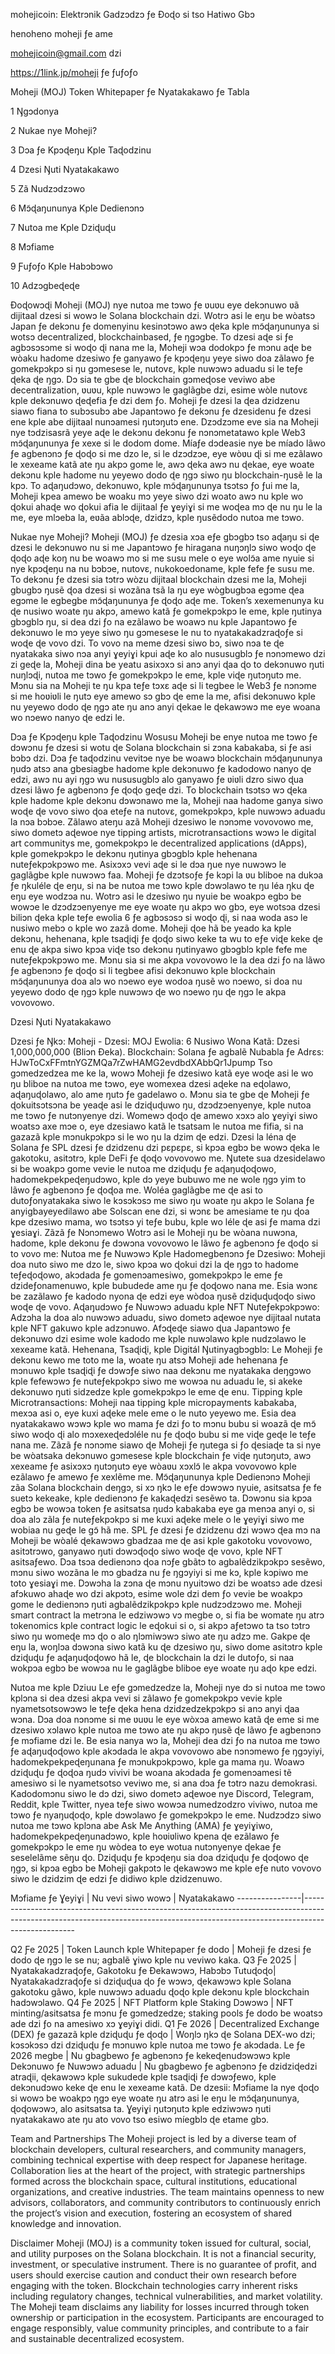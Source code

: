 mohejicoin: Elektrɔnik Gadzɔdzɔ ƒe Ðoɖo si tso Hatiwo Gbɔ

henoheno moheji ƒe ame

mohejicoin@gmail.com dzi

https://1link.jp/moheji ƒe ƒuƒoƒo

Moheji (MOJ) Token Whitepaper ƒe Nyatakakawo ƒe Tabla

1 Ŋgɔdonya

2 Nukae nye Moheji?

3 Dɔa ƒe Kpɔɖeŋu Kple Taɖodzinu

4 Dzesi Ŋuti Nyatakakawo

5 Zã Nudzɔdzɔwo

6 Mɔ̃ɖaŋununya Kple Dedienɔnɔ

7 Nutoa me Kple Dziɖuɖu

8 Mɔfiame

9 Ƒuƒoƒo Kple Habɔbɔwo

10 Adzɔgbeɖeɖe

Ɖoɖowɔɖi Moheji (MOJ) nye nutoa me tɔwo ƒe ʋuʋu eye dekɔnuwo ʋã dijitaal dzesi si wowɔ le Solana blockchain dzi. Wotrɔ asi le eŋu be wòatsɔ Japan ƒe dekɔnu ƒe domenyinu kesinɔtɔwo awɔ ɖeka kple mɔ̃ɖaŋununya si wotsɔ decentralized, blockchainbased, ƒe ŋgɔgbe. To dzesi aɖe si ƒe agbɔsɔsɔme si woɖo ɖi nana me la, Moheji wɔa dodokpɔ ƒe mɔnu aɖe be wòaku hadome dzesiwo ƒe ganyawo ƒe kpɔɖeŋu yeye siwo doa zãlawo ƒe gomekpɔkpɔ si ŋu gɔmesese le, nutovɛ, kple nuwɔwɔ aduadu si le teƒe ɖeka ɖe ŋgɔ. Dɔ sia te gbe ɖe blockchain gɔmeɖose veviwo abe decentralization, ʋuʋu, kple nuwɔwɔ le gaglãgbe dzi, esime wòle nutovɛ kple dekɔnuwo ɖeɖefia ƒe dzi dem ƒo. Moheji ƒe dzesi la ɖea dzidzenu siawo fiana to subɔsubɔ abe Japantɔwo ƒe dekɔnu ƒe dzesidenu ƒe dzesi ene kple abe dijitaal nunɔamesi ŋutɔŋutɔ ene. Dzɔdzɔme eve sia na Moheji nye tɔdzisasrã yeye aɖe le dekɔnu dekɔnu ƒe nɔnɔmetatawo kple Web3 mɔ̃ɖaŋununya ƒe xexe si le dodom dome. Míaƒe dɔdeasie nye be míado lãwo ƒe agbenɔnɔ ƒe ɖoɖo si me dzo le, si le dzɔdzɔe, eye wòʋu ɖi si me ezãlawo le xexeame katã ate ŋu akpɔ gome le, awɔ ɖeka awɔ nu ɖekae, eye woate dekɔnu kple hadome nu yeyewo dodo ɖe ŋgɔ siwo ŋu blockchain-ŋusẽ le la kpɔ. To aɖaŋudɔwo, dekɔnuwo, kple mɔ̃ɖaŋununya tsɔtsɔ ƒo ƒui me la, Moheji kpea amewo be woaku mɔ yeye siwo dzi woato awɔ nu kple wo ɖokui ahaɖe wo ɖokui afia le dijitaal ƒe ɣeyiɣi si me woɖea mɔ ɖe nu ŋu le la me, eye mlɔeba la, eʋãa ablɔɖe, dzidzɔ, kple ŋusẽdodo nutoa me tɔwo.

Nukae nye Moheji? Moheji (MOJ) ƒe dzesia xɔa eƒe gbɔgbɔ tso aɖaŋu si ɖe dzesi le dekɔnuwo nu si me Japantɔwo ƒe hiragana nuŋɔŋlɔ siwo woɖo ɖe ɖoɖo aɖe koŋ nu be woawɔ mo si me susu mele o eye wolɔ̃a ame nyuie si nye kpɔɖeŋu na nu bɔbɔe, nutovɛ, nukokoedoname, kple fefe ƒe susu me. To dekɔnu ƒe dzesi sia tɔtrɔ wòzu dijitaal blockchain dzesi me la, Moheji gbugbɔ ŋusẽ ɖoa dzesi si wozãna tsã la ŋu eye wògbugbɔa egɔme ɖea egɔme le egbegbe mɔ̃ɖaŋununya ƒe ɖoɖo aɖe me. Token’s xexemenunya ku ɖe nusiwo woate ŋu akpɔ, amewo katã ƒe gomekpɔkpɔ le eme, kple ŋutinya gbɔgblɔ ŋu, si dea dzi ƒo na ezãlawo be woawɔ nu kple Japantɔwo ƒe dekɔnuwo le mɔ yeye siwo ŋu gɔmesese le nu to nyatakakadzraɖoƒe si woɖe ɖe vovo dzi. To vovo na meme dzesi siwo bɔ, siwo nɔa te ɖe nyatakaka siwo nɔa anyi ɣeyiɣi kpui aɖe ko alo nususugblɔ ƒe nɔnɔmewo dzi zi geɖe la, Moheji dina be yeatu asixɔxɔ si anɔ anyi ɖaa ɖo to dekɔnuwo ŋuti nuŋlɔɖi, nutoa me tɔwo ƒe gomekpɔkpɔ le eme, kple viɖe ŋutɔŋutɔ me. Mɔnu sia na Moheji te ŋu kpa teƒe tɔxɛ aɖe si li tegbee le Web3 ƒe nɔnɔme si me hoʋiʋli le ŋutɔ eye amewo sɔ gbɔ ɖe eme la me, afisi dekɔnuwo kple nu yeyewo dodo ɖe ŋgɔ ate ŋu anɔ anyi ɖekae le ɖekawɔwɔ me eye woana wo nɔewo nanyo ɖe edzi le.

Dɔa ƒe Kpɔɖeŋu kple Taɖodzinu Wosusu Moheji be enye nutoa me tɔwo ƒe dɔwɔnu ƒe dzesi si wotu ɖe Solana blockchain si zɔna kabakaba, si ƒe asi bɔbɔ dzi. Dɔa ƒe taɖodzinu vevitɔe nye be woawɔ blockchain mɔ̃ɖaŋununya ŋudɔ atsɔ ana gbesiagbe hadome kple dekɔnuwo ƒe kadodowo nanyo ɖe edzi, awɔ nu ayi ŋgɔ wu nususugblɔ alo ganyawo ƒe ʋiʋli dzro siwo ɖua dzesi lãwo ƒe agbenɔnɔ ƒe ɖoɖo geɖe dzi. To blockchain tsɔtsɔ wɔ ɖeka kple hadome kple dekɔnu dɔwɔnawo me la, Moheji naa hadome ganya siwo woɖe ɖe vovo siwo ɖoa eteƒe na nutovɛ, gomekpɔkpɔ, kple nuwɔwɔ aduadu la nɔa bɔbɔe. Zãlawo ateŋu azã Moheji dzesiwo le nɔnɔme vovovowo me, siwo dometɔ aɖewoe nye tipping artists, microtransactions wɔwɔ le digital art communitys me, gomekpɔkpɔ le decentralized applications (dApps), kple gomekpɔkpɔ le dekɔnu ŋutinya gbɔgblɔ kple hehenana nuteƒekpɔkpɔwo me. Asixɔxɔ vevi aɖe si le dɔa ŋue nye nuwɔwɔ le gaglãgbe kple nuwɔwɔ faa. Moheji ƒe dzɔtsoƒe ƒe kɔpi la ʋu bliboe na dukɔa ƒe ŋkuléle ɖe eŋu, si na be nutoa me tɔwo kple dɔwɔlawo te ŋu léa ŋku ɖe eŋu eye wodzɔa nu. Wotrɔ asi le dzesiwo ŋu nyuie be woakpɔ egbɔ be wowɔe le dzɔdzɔenyenye me eye woate ŋu akpɔ wo gbɔ, eye wotsɔa dzesi biliɔn ɖeka kple teƒe ewolia 6 ƒe agbɔsɔsɔ si woɖo ɖi, si naa woda asɔ le nusiwo mebɔ o kple wo zazã dome. Moheji ɖoe hã be yeado ka kple dekɔnu, hehenana, kple tsaɖiɖi ƒe ɖoɖo siwo keke ta wu to eƒe viɖe keke ɖe enu ɖe ​​akpa siwo kpɔa viɖe tso dekɔnu ŋutinyawo gbɔgblɔ kple fefe me nuteƒekpɔkpɔwo me. Mɔnu sia si me akpa vovovowo le la dea dzi ƒo na lãwo ƒe agbenɔnɔ ƒe ɖoɖo si li tegbee afisi dekɔnuwo kple blockchain mɔ̃ɖaŋununya doa alɔ wo nɔewo eye wodoa ŋusẽ wo nɔewo, si doa nu yeyewo dodo ɖe ŋgɔ kple nuwɔwɔ ɖe wo nɔewo ŋu ɖe ŋgɔ le akpa vovovowo.

Dzesi Ŋuti Nyatakakawo

Dzesi ƒe Ŋkɔ: Moheji - Dzesi: MOJ
Ewolia: 6
Nusiwo Wona Katã: Dzesi 1,000,000,000 (Bliɔn Ðeka).
Blockchain: Solana ƒe agbalẽ
Nubabla ƒe Adrɛs: HJwToCxFFmtnYGZMQa7rZwHAMG2evdbdXAbbQr1Jpump
Tso gɔmedzedzea me ke la, wowɔ Moheji ƒe dzesiwo katã eye woɖe asi le wo ŋu bliboe na nutoa me tɔwo, eye womexea dzesi aɖeke na eɖolawo, aɖaŋuɖolawo, alo ame ŋutɔ ƒe gadelawo o. Mɔnu sia te gbe ɖe Moheji ƒe ɖokuitsɔtsɔna be yeaɖe asi le dziɖuɖuwo ŋu, dzɔdzɔenyenye, kple nutoa me tɔwo ƒe nutɔnyenye dzi. Womewɔ ɖoɖo ɖe amewo xɔxɔ alo ɣeyiɣi siwo woatsɔ axe mɔe o, eye dzesiawo katã le tsatsam le nutoa me fifia, si na gazazã kple mɔnukpɔkpɔ si le wo ŋu la dzim ɖe edzi. Dzesi la léna ɖe Solana ƒe SPL dzesi ƒe dzidzenu dzi pɛpɛpɛ, si kpɔa egbɔ be wowɔ ɖeka le gakotoku, asitɔtrɔ, kple DeFi ƒe ɖoɖo vovovowo me. Ŋutete sua dzesidelawo si be woakpɔ gome vevie le nutoa me dziɖuɖu ƒe aɖaŋuɖoɖowo, hadomekpekpeɖeŋudɔwo, kple dɔ yeye bubuwo me ne wole ŋgɔ yim to lãwo ƒe agbenɔnɔ ƒe ɖoɖoa me. Woléa gaglãgbe me ɖe asi to dutoƒonyatakaka siwo le kɔsɔkɔsɔ me siwo ŋu woate ŋu akpɔ le Solana ƒe anyigbayeyedilawo abe Solscan ene dzi, si wɔnɛ be amesiame te ŋu ɖoa kpe dzesiwo mama, wo tsɔtsɔ yi teƒe bubu, kple wo léle ɖe asi ƒe mama dzi ɣesiaɣi.
Zãzã ƒe Nɔnɔmewo Wotrɔ asi le Moheji ŋu be wòana nuwɔna, hadome, kple dekɔnu ƒe dɔwɔna vovovowo le lãwo ƒe agbenɔnɔ ƒe ɖoɖo si to vovo me:
Nutoa me ƒe Nuwɔwɔ Kple Hadomegbenɔnɔ ƒe Dzesiwo: Moheji doa nuto siwo me dzo le, siwo kpɔa wo ɖokui dzi la ɖe ŋgɔ to hadome teƒeɖoɖowo, akɔdada ƒe gomenɔamesiwo, gomekpɔkpɔ le eme ƒe dzideƒonamenuwo, kple bubudede ame ŋu ƒe ɖoɖowo nana me. Esia wɔnɛ be zazãlawo ƒe kadodo nyona ɖe edzi eye wòdoa ŋusẽ dziɖuɖuɖoɖo siwo woɖe ɖe vovo.
Aɖaŋudɔwo ƒe Nuwɔwɔ aduadu kple NFT Nuteƒekpɔkpɔwo: Adzɔha la doa alɔ nuwɔwɔ aduadu, siwo dometɔ aɖewoe nye dijitaal nutata kple NFT gakuwo kple adzɔnuwo. Afɔɖeɖe siawo ɖua Japantɔwo ƒe dekɔnuwo dzi esime wole kadodo me kple nuwɔlawo kple nudzɔlawo le xexeame katã.
Hehenana, Tsaɖiɖi, kple Digitál Ŋutinyagbɔgblɔ: Le Moheji ƒe dekɔnu kewo me toto me la, woate ŋu atsɔ Moheji ade hehenana ƒe mɔnuwo kple tsaɖiɖi ƒe dɔwɔƒe siwo naa dekɔnu me nyatakaka deŋgɔwo kple fefewɔwɔ ƒe nuteƒekpɔkpɔ siwo me wowɔa nu aduadu le, si akeke dekɔnuwo ŋuti sidzedze kple gomekpɔkpɔ le eme ɖe enu.
Tipping kple Microtransactions: Moheji naa tipping kple micropayments kabakaba, mexɔa asi o, eye kuxi aɖeke mele eme o le nuto yeyewo me. Esia dea nyatakakawo wɔwɔ kple wo mama ƒe dzi ƒo to mɔnu bubu si woazã ɖe mɔ̃ siwo woɖo ɖi alo mɔxexeɖedɔléle nu ƒe ɖoɖo bubu si me viɖe geɖe le teƒe nana me. Zãzã ƒe nɔnɔme siawo ɖe Moheji ƒe ŋutega si ƒo ɖesiaɖe ta si nye be wòatsaka dekɔnuwo gɔmesese kple blockchain ƒe viɖe ŋutɔŋutɔ, awɔ xexeame ƒe asixɔxɔ ŋutɔŋutɔ eye wòaʋu xɔxlɔ̃ le akpa vovovowo kple ezãlawo ƒe amewo ƒe xexlẽme me.
Mɔ̃ɖaŋununya kple Dedienɔnɔ Moheji zãa Solana blockchain deŋgɔ, si xɔ ŋkɔ le eƒe dɔwɔwɔ nyuie, asitsatsa ƒe fe suetɔ kekeake, kple dedienɔnɔ ƒe kakaɖedzi sesẽwo ta. Dɔwɔnu sia kpɔa egbɔ be wowɔa token ƒe asitsatsa ŋudɔ kabakaba eye ga menɔa anyi o, si doa alɔ zãla ƒe nuteƒekpɔkpɔ si me kuxi aɖeke mele o le ɣeyiɣi siwo me wobiaa nu geɖe le gɔ̃ hã me. SPL ƒe dzesi ƒe dzidzenu dzi wɔwɔ ɖea mɔ na Moheji be wòalé ɖekawɔwɔ gbadzaa me ɖe asi kple gakotoku vovovowo, asitɔtrɔwo, ganyawo ŋuti dɔwɔɖoɖo siwo woɖe ɖe vovo, kple NFT asitsaƒewo. Dɔa tsɔa dedienɔnɔ ɖoa ​​nɔƒe gbãtɔ to agbalẽdzikpɔkpɔ sesẽwo, mɔnu siwo wozãna le mɔ gbadza nu ƒe ŋgɔyiyi si me kɔ, kple kɔpiwo me toto ɣesiaɣi me. Dɔwɔha la zɔna ɖe mɔnu nyuitɔwo dzi be woatsɔ ade dzesi afɔkuwo ahaɖe wo dzi akpɔtɔ, esime wole dzi dem ƒo vevie be woakpɔ gome le dedienɔnɔ ŋuti agbalẽdzikpɔkpɔ kple nudzɔdzɔwo me. Moheji smart contract la metrɔna le edziwɔwɔ vɔ megbe o, si fia be womate ŋu atrɔ tokenomics kple contract logic le eɖokui si o, si akpɔ aƒetɔwo ta tso tɔtrɔ siwo ŋu womeɖe mɔ ɖo o alo ŋlɔmiwɔwɔ siwo ate ŋu adzɔ me. Gakpe ɖe eŋu la, woŋlɔa dɔwɔna siwo katã ku ɖe dzesiwo ŋu, siwo dome asitɔtrɔ kple dziɖuɖu ƒe aɖaŋuɖoɖowo hã le, ɖe blockchain la dzi le dutoƒo, si naa wokpɔa egbɔ be wowɔa nu le gaglãgbe bliboe eye woate ŋu aɖo kpe edzi.

Nutoa me kple Dziuu Le eƒe gɔmedzedze la, Moheji nye dɔ si nutoa me tɔwo kplɔna si dea dzesi akpa vevi si zãlawo ƒe gomekpɔkpɔ vevie kple nyametsotsowɔwɔ le teƒe ɖeka hena dzidzedzekpɔkpɔ si anɔ anyi ɖaa wɔna. Dɔa doa nɔnɔme si me ʋuʋu le eye wòxɔa amewo katã ɖe eme si me dzesiwo xɔlawo kple nutoa me tɔwo ate ŋu akpɔ ŋusẽ ɖe lãwo ƒe agbenɔnɔ ƒe mɔfiame dzi le. Be esia nanya wɔ la, Moheji dea dzi ƒo na nutoa me tɔwo ƒe aɖaŋuɖoɖowo kple akɔdada le akpa vovovowo abe nɔnɔmewo ƒe ŋgɔyiyi, hadomekpekpeɖeŋunana ƒe mɔnukpɔkpɔwo, kple ga mama ŋu. Woawɔ dziɖuɖu ƒe ɖoɖoa ŋudɔ vivivi be woana akɔdada ƒe gomenɔamesi tẽ amesiwo si le nyametsotso veviwo me, si ana dɔa ƒe tɔtrɔ nazu demokrasi. Kadodomɔnu siwo le dɔ dzi, siwo dometɔ aɖewoe nye Discord, Telegram, Reddit, kple Twitter, nyea teƒe siwo wowɔa numedzodzro viviwo, nutoa me tɔwo ƒe nyaŋuɖoɖo, kple dɔwɔlawo ƒe gomekpɔkpɔ le eme. Nudzɔdzɔ siwo nutoa me tɔwo kplɔna abe Ask Me Anything (AMA) ƒe ɣeyiɣiwo, hadomekpekpeɖeŋunadɔwo, kple hoʋiʋliwo kpena ɖe ezãlawo ƒe gomekpɔkpɔ le eme ŋu wòdea to eye wotua nutɔnyenye ɖekae ƒe seselelãme sẽŋu ɖo. Dziɖuɖu ƒe kpɔɖeŋu sia doa dziɖuɖu ƒe ɖoɖowo ɖe ŋgɔ, si kpɔa egbɔ be Moheji gakpɔtɔ le ɖekawɔwɔ me kple eƒe nuto vovovo siwo le dzidzim ɖe edzi ƒe didiwo kple dzidzenuwo.

Mɔfiame ƒe Ɣeyiɣi | Nu vevi siwo wowɔ | Nyatakakawo ----------------|---------------------------------------------------------------------------------------------------------------------------------------------------------------------------------

Q2 Ƒe 2025 | Token Launch kple Whitepaper ƒe dodo | Moheji ƒe dzesi ƒe dodo ɖe ŋgɔ le se nu; agbalẽ ɣiwo kple nu veviwo kaka. Q3 Ƒe 2025 | Nyatakakadzraɖoƒe, Gakotoku ƒe Ðekawɔwɔ, Habɔbɔ Tutuɖoɖo| Nyatakakadzraɖoƒe si dziɖuɖua ɖo ƒe wɔwɔ, ɖekawɔwɔ kple Solana gakotoku gãwo, kple nuwɔwɔ aduadu ɖoɖo kple dekɔnu kple blockchain hadɔwɔlawo. Q4 Ƒe 2025 | NFT Platform kple Staking Dɔwɔwɔ | NFT minting/asitsatsa ƒe mɔnu ƒe gɔmedzedze; staking pools ƒe dodo be woatsɔ ade dzi ƒo na amesiwo xɔ ɣeyiɣi didi. Q1 Ƒe 2026 | Decentralized Exchange (DEX) ƒe gazazã kple dziɖuɖu ƒe ɖoɖo | Woŋlɔ ŋkɔ ɖe Solana DEX-wo dzi; kɔsɔkɔsɔ dzi dziɖuɖu ƒe mɔnuwo kple nutoa me tɔwo ƒe akɔdada. Le ƒe 2026 megbe | Nu gbagbewo ƒe agbenɔnɔ ƒe kekeɖenudɔwɔwɔ kple Dekɔnuwo ƒe Nuwɔwɔ aduadu | Nu gbagbewo ƒe agbenɔnɔ ƒe dzidziɖedzi atraɖii, ɖekawɔwɔ kple sukudede kple tsaɖiɖi ƒe dɔwɔƒewo, kple dekɔnudɔwo keke ɖe enu le xexeame katã. De dzesii: Mɔfiame la nye ɖoɖo si wowɔ be woakpɔ ŋgɔ eye woate ŋu atrɔ asi le eŋu le mɔ̃ɖaŋununya, ɖoɖowɔwɔ, alo asitsatsa ta. Ɣeyiɣi ŋutɔŋutɔ kple edziwɔwɔ ŋuti nyatakakawo ate ŋu ato vovo tso esiwo míegblɔ ɖe etame gbɔ.

Team and Partnerships The Moheji project is led by a diverse team of blockchain developers, cultural researchers, and community managers, combining technical expertise with deep respect for Japanese heritage. Collaboration lies at the heart of the project, with strategic partnerships formed across the blockchain space, cultural institutions, educational organizations, and creative industries. The team maintains openness to new advisors, collaborators, and community contributors to continuously enrich the project’s vision and execution, fostering an ecosystem of shared knowledge and innovation.

Disclaimer Moheji (MOJ) is a community token issued for cultural, social, and utility purposes on the Solana blockchain. It is not a financial security, investment, or speculative instrument. There is no guarantee of profit, and users should exercise caution and conduct their own research before engaging with the token. Blockchain technologies carry inherent risks including regulatory changes, technical vulnerabilities, and market volatility. The Moheji team disclaims any liability for losses incurred through token ownership or participation in the ecosystem. Participants are encouraged to engage responsibly, value community principles, and contribute to a fair and sustainable decentralized ecosystem.
